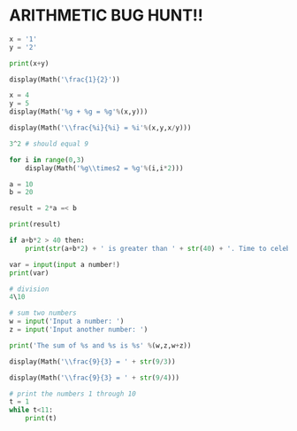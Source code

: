 # ARITHMETIC BUG HUNT!!

```python
x = '1'
y = '2'

print(x+y)
```

```python
display(Math('\frac{1}{2}'))
```

```python
x = 4
y = 5
display(Math('%g + %g = %g'%(x,y)))
```

```python
display(Math('\\frac{%i}{%i} = %i'%(x,y,x/y)))
```

```python
3^2 # should equal 9
```

```python
for i in range(0,3)
    display(Math('%g\\times2 = %g'%(i,i*2)))
```

```python
a = 10
b = 20

result = 2*a =< b

print(result)
```

```python
if a+b*2 > 40 then:
    print(str(a+b*2) + ' is greater than ' + str(40) + '. Time to celebrate!')
```

```python
var = input(input a number!)
print(var)
```

```python
# division
4\10
```

```python
# sum two numbers
w = input('Input a number: ')
z = input('Input another number: ')

print('The sum of %s and %s is %s' %(w,z,w+z))

```

```python
display(Math('\\frac{9}{3} = ' + str(9/3))
```

```python
display(Math('\\frac{9}{3} = ' + str(9/4)))
```

```python
# print the numbers 1 through 10
t = 1
while t<11:
    print(t)
```
